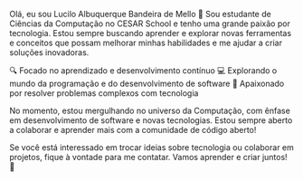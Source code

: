 Olá, eu sou Lucilo Albuquerque Bandeira de Mello 👋
Sou estudante de Ciências da Computação no CESAR School e tenho uma grande paixão por tecnologia. Estou sempre buscando aprender e explorar novas ferramentas e conceitos que possam melhorar minhas habilidades e me ajudar a criar soluções inovadoras.

🔍 Focado no aprendizado e desenvolvimento contínuo
💻 Explorando o mundo da programação e do desenvolvimento de software
🚀 Apaixonado por resolver problemas complexos com tecnologia

No momento, estou mergulhando no universo da Computação, com ênfase em desenvolvimento de software e novas tecnologias. Estou sempre aberto a colaborar e aprender mais com a comunidade de código aberto!

Se você está interessado em trocar ideias sobre tecnologia ou colaborar em projetos, fique à vontade para me contatar. Vamos aprender e criar juntos! 🚀
